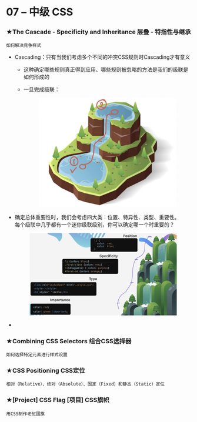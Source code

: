 # 07 – 中级 CSS

### ★The Cascade - Specificity and Inheritance 层叠 - 特指性与继承

`如何解决竞争样式`

* Cascading：只有当我们考虑多个不同的冲突CSS规则时Cascading才有意义
  * 这种确定哪些规则真正得到应用、哪些规则被忽略的方法是我们的级联是如何形成的
  *   一旦完成级联：

      <div align="left">

      <figure><img src="../.gitbook/assets/Screenshot 2024-11-16 at 19.58.54.png" alt="" width="375"><figcaption></figcaption></figure>

      </div>
*   确定总体重要性时，我们会考虑四大类：位置、特异性、类型、重要性。\
    每个级联中几乎都有一个迷你级联级别，你可以确定哪一个时重要的？

    <figure><img src="../.gitbook/assets/Screenshot 2024-11-16 at 20.15.46.png" alt=""><figcaption></figcaption></figure>
*



### ★Combining CSS Selectors 组合CSS选择器

`如何选择特定元素进行样式设置`





### ★CSS Positioning CSS定位

`相对（Relative）、绝对（Absolute）、固定（Fixed）和静态（Static）定位`









### ★\[Project] CSS Flag \[项目] CSS旗帜

`用CSS制作老挝国旗`



